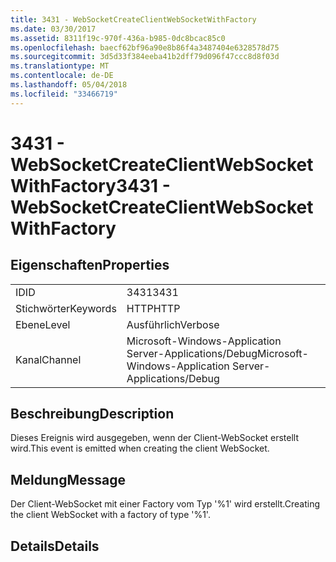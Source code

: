 ```yaml
---
title: 3431 - WebSocketCreateClientWebSocketWithFactory
ms.date: 03/30/2017
ms.assetid: 8311f19c-970f-436a-b985-0dc8bcac85c0
ms.openlocfilehash: baecf62bf96a90e8b86f4a3487404e6328578d75
ms.sourcegitcommit: 3d5d33f384eeba41b2dff79d096f47ccc8d8f03d
ms.translationtype: MT
ms.contentlocale: de-DE
ms.lasthandoff: 05/04/2018
ms.locfileid: "33466719"
---
```

# <a name="3431---websocketcreateclientwebsocketwithfactory"></a><span data-ttu-id="671d1-102">3431 - WebSocketCreateClientWebSocketWithFactory</span><span class="sxs-lookup"><span data-stu-id="671d1-102">3431 - WebSocketCreateClientWebSocketWithFactory</span></span>
## <a name="properties"></a><span data-ttu-id="671d1-103">Eigenschaften</span><span class="sxs-lookup"><span data-stu-id="671d1-103">Properties</span></span>  
  
|||  
|-|-|  
|<span data-ttu-id="671d1-104">ID</span><span class="sxs-lookup"><span data-stu-id="671d1-104">ID</span></span>|<span data-ttu-id="671d1-105">3431</span><span class="sxs-lookup"><span data-stu-id="671d1-105">3431</span></span>|  
|<span data-ttu-id="671d1-106">Stichwörter</span><span class="sxs-lookup"><span data-stu-id="671d1-106">Keywords</span></span>|<span data-ttu-id="671d1-107">HTTP</span><span class="sxs-lookup"><span data-stu-id="671d1-107">HTTP</span></span>|  
|<span data-ttu-id="671d1-108">Ebene</span><span class="sxs-lookup"><span data-stu-id="671d1-108">Level</span></span>|<span data-ttu-id="671d1-109">Ausführlich</span><span class="sxs-lookup"><span data-stu-id="671d1-109">Verbose</span></span>|  
|<span data-ttu-id="671d1-110">Kanal</span><span class="sxs-lookup"><span data-stu-id="671d1-110">Channel</span></span>|<span data-ttu-id="671d1-111">Microsoft-Windows-Application Server-Applications/Debug</span><span class="sxs-lookup"><span data-stu-id="671d1-111">Microsoft-Windows-Application Server-Applications/Debug</span></span>|  
  
## <a name="description"></a><span data-ttu-id="671d1-112">Beschreibung</span><span class="sxs-lookup"><span data-stu-id="671d1-112">Description</span></span>  
 <span data-ttu-id="671d1-113">Dieses Ereignis wird ausgegeben, wenn der Client-WebSocket erstellt wird.</span><span class="sxs-lookup"><span data-stu-id="671d1-113">This event is emitted when creating the client WebSocket.</span></span>  
  
## <a name="message"></a><span data-ttu-id="671d1-114">Meldung</span><span class="sxs-lookup"><span data-stu-id="671d1-114">Message</span></span>  
 <span data-ttu-id="671d1-115">Der Client-WebSocket mit einer Factory vom Typ '%1' wird erstellt.</span><span class="sxs-lookup"><span data-stu-id="671d1-115">Creating the client WebSocket with a factory of type '%1'.</span></span>  
  
## <a name="details"></a><span data-ttu-id="671d1-116">Details</span><span class="sxs-lookup"><span data-stu-id="671d1-116">Details</span></span>
